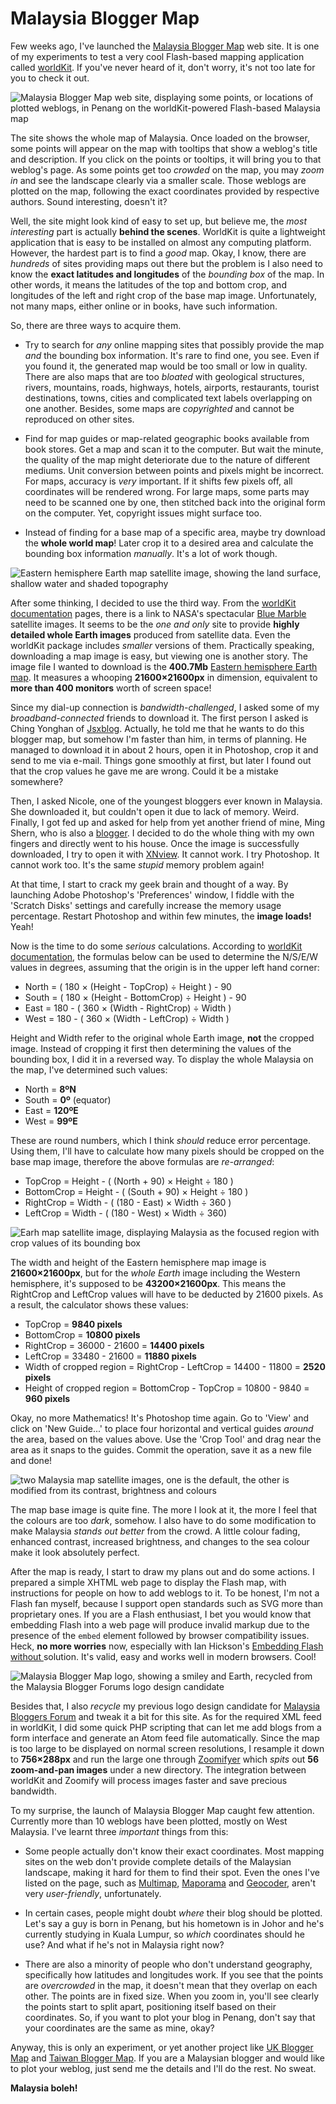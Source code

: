 Malaysia Blogger Map
===

Few weeks ago, I've launched the [Malaysia Blogger Map](http://malaysiabloggers.com/showthread.php?t=556) web site. It is one of my experiments to test a very cool Flash-based mapping application called [worldKit](http://brainoff.com/worldkit/). If you've never heard of it, don't worry, it's not too late for you to check it out.

![Malaysia Blogger Map web site, displaying some points, or locations of plotted weblogs, in Penang on the worldKit-powered Flash-based Malaysia map](/blog/images/screenshots/web/malaysia_blogger_map_worldkit_flash_points_penang.jpg)

The site shows the whole map of Malaysia. Once loaded on the browser, some points will appear on the map with tooltips that show a weblog's title and description. If you click on the points or tooltips, it will bring you to that weblog's page. As some points get too *crowded* on the map, you may *zoom in* and see the landscape clearly via a smaller scale. Those weblogs are plotted on the map, following the exact coordinates provided by respective authors. Sound interesting, doesn't it?

Well, the site might look kind of easy to set up, but believe me, the *most interesting* part is actually **behind the scenes**. WorldKit is quite a lightweight application that is easy to be installed on almost any computing platform. However, the hardest part is to find a *good* map. Okay, I know, there are *hundreds* of sites providing maps out there but the problem is I also need to know the **exact latitudes and longitudes** of the *bounding box* of the map. In other words, it means the latitudes of the top and bottom crop, and longitudes of the left and right crop of the base map image. Unfortunately, not many maps, either online or in books, have such information.

So, there are three ways to acquire them.

- Try to search for *any* online mapping sites that possibly provide the map *and* the bounding box information. It's rare to find one, you see. Even if you found it, the generated map would be too small or low in quality. There are also maps that are too *bloated* with geological structures, rivers, mountains, roads, highways, hotels, airports, restaurants, tourist destinations, towns, cities and complicated text labels overlapping on one another. Besides, some maps are *copyrighted* and cannot be reproduced on other sites.

- Find for map guides or map-related geographic books available from book stores. Get a map and scan it to the computer. But wait the minute, the quality of the map might deteriorate due to the nature of different mediums. Unit conversion between points and pixels might be incorrect. For maps, accuracy is *very* important. If it shifts few pixels off, all coordinates will be rendered wrong. For large maps, some parts may need to be scanned one by one, then stitched back into the original form on the computer. Yet, copyright issues might surface too.

- Instead of finding for a base map of a specific area, maybe try download the **whole world map**! Later crop it to a desired area and calculate the bounding box information *manually*. It's a lot of work though.

![Eastern hemisphere Earth map satellite image, showing the land surface, shallow water and shaded topography](/blog/images/figures/maps/eastern_hemisphere_earth_map_satellite_image_land_surface_shallow_water_shaded_topography.jpg)

After some thinking, I decided to use the third way. From the [worldKit documentation](http://brainoff.com/worldkit/doc/) pages, there is a link to NASA's spectacular [Blue Marble](http://earthobservatory.nasa.gov/Newsroom/BlueMarble/ "a true-color 1km image of the Earth") satellite images. It seems to be the *one and only* site to provide **highly detailed whole Earth images** produced from satellite data. Even the worldKit package includes *smaller* versions of them. Practically speaking, downloading a map image is easy, but viewing one is another story. The image file I wanted to download is the **400.7Mb** [Eastern hemisphere Earth map](http://visibleearth.nasa.gov/view_rec.php?vev1id=11656 "Blue Marble: Land Surface, Shallow Water, and Shaded Topography"). It measures a whooping **21600×21600px** in dimension, equivalent to **more than 400 monitors** worth of screen space!

Since my dial-up connection is *bandwidth-challenged*, I asked some of my *broadband-connected* friends to download it. The first person I asked is Ching Yonghan of [Jsxblog](http://jsxblog.uni.cc/). Actually, he told me that he wants to do this blogger map, but somehow I'm faster than him, in terms of planning. He managed to download it in about 2 hours, open it in Photoshop, crop it and send to me via e-mail. Things gone smoothly at first, but later I found out that the crop values he gave me are wrong. Could it be a mistake somewhere?

Then, I asked Nicole, one of the youngest bloggers ever known in Malaysia. She downloaded it, but couldn't open it due to lack of memory. Weird. Finally, I got fed up and asked for help from yet another friend of mine, Ming Shern, who is also a [blogger](http://mingshern.blogs.friendster.com/ "Mingshern's Blog"). I decided to do the whole thing with my own fingers and directly went to his house. Once the image is successfully downloaded, I try to open it with [XNview](http://xnview.com/). It cannot work. I try Photoshop. It cannot work too. It's the same *stupid* memory problem again!

At that time, I start to crack my geek brain and thought of a way. By launching Adobe Photoshop's 'Preferences' window, I fiddle with the 'Scratch Disks' settings and carefully increase the memory usage percentage. Restart Photoshop and within few minutes, the **image loads!** Yeah!

Now is the time to do some *serious* calculations. According to [worldKit documentation](http://brainoff.com/worldkit/doc/), the formulas below can be used to determine the N/S/E/W values in degrees, assuming that the origin is in the upper left hand corner:

- North = ( 180 × (Height - TopCrop) ÷ Height ) - 90
- South = ( 180 × (Height - BottomCrop) ÷ Height ) - 90
- East = 180 - ( 360 × (Width - RightCrop) ÷ Width )
- West = 180 - ( 360 × (Width - LeftCrop) ÷ Width )

Height and Width refer to the original whole Earth image, **not** the cropped image. Instead of cropping it first then determining the values of the bounding box, I did it in a reversed way. To display the whole Malaysia on the map, I've determined such values:

- North = **8ºN**
- South = **0º** (equator)
- East = **120ºE**
- West = **99ºE**

These are round numbers, which I think *should* reduce error percentage. Using them, I'll have to calculate how many pixels should be cropped on the base map image, therefore the above formulas are *re-arranged*:

- TopCrop = Height - ( (North + 90) × Height ÷ 180 )
- BottomCrop = Height - ( (South + 90) × Height ÷ 180 )
- RightCrop = Width - ( (180 - East) × Width ÷ 360 )
- LeftCrop = Width - ( (180 - West) × Width ÷ 360)

![Earh map satellite image, displaying Malaysia as the focused region with crop values of its bounding box](/blog/images/figures/maps/earth_map_satellite_image_malaysia_region_bounding_box_crop_values.jpg)

The width and height of the Eastern hemisphere map image is **21600×21600px**, but for the *whole Earth* image including the Western hemisphere, it's supposed to be **43200×21600px**. This means the RightCrop and LeftCrop values will have to be deducted by 21600 pixels. As a result, the calculator shows these values:

- TopCrop = **9840 pixels**
- BottomCrop = **10800 pixels**
- RightCrop = 36000 - 21600 = **14400 pixels**
- LeftCrop = 33480 - 21600 = **11880 pixels**
- Width of cropped region = RightCrop - LeftCrop = 14400 - 11800 = **2520 pixels**
- Height of cropped region = BottomCrop - TopCrop = 10800 - 9840 = **960 pixels**

Okay, no more Mathematics! It's Photoshop time again. Go to 'View' and click on 'New Guide...' to place four horizontal and vertical guides *around* the area, based on the values above. Use the 'Crop Tool' and drag near the area as it snaps to the guides. Commit the operation, save it as a new file and done!

![two Malaysia map satellite images, one is the default, the other is modified from its contrast, brightness and colours](/blog/images/figures/maps/malaysia_map_satellite_image_contrast_brightness_colours_modified.jpg)

The map base image is quite fine. The more I look at it, the more I feel that the colours are too *dark*, somehow. I also have to do some modification to make Malaysia *stands out better* from the crowd. A little colour fading, enhanced contrast, increased brightness, and changes to the sea colour make it look absolutely perfect.

After the map is ready, I start to draw my plans out and do some actions. I prepared a simple XHTML web page to display the Flash map, with instructions for people on how to add weblogs to it. To be honest, I'm not a Flash fan myself, because I support open standards such as SVG more than proprietary ones. If you are a Flash enthusiast, I bet you would know that embedding Flash into a web page will produce invalid markup due to the presence of the `embed` element followed by browser compatibility issues. Heck, **no more worries** now, especially with Ian Hickson's [Embedding Flash without <embed>](http://ln.hixie.ch/?start=1081798064&count=1) solution. It's valid, easy and works well in modern browsers. Cool!

![Malaysia Blogger Map logo, showing a smiley and Earth, recycled from the Malaysia Blogger Forums logo design candidate](/blog/images/artwork/logos/malaysia_blogger_map_smiley_earth.png)

Besides that, I also *recycle* my previous logo design candidate for [Malaysia Bloggers Forum](http://malaysiabloggers.com/) and tweak it a bit for this site. As for the required XML feed in worldKit, I did some quick PHP scripting that can let me add blogs from a form interface and generate an Atom feed file automatically. Since the map is too large to be displayed on normal screen resolutions, I resample it down to **756×288px** and run the large one through [Zoomifyer](http://zoomify.com/ "Zoomify") which *spits* out **56 zoom-and-pan images** under a new directory. The integration between worldKit and Zoomify will process images faster and save precious bandwidth.

To my surprise, the launch of Malaysia Blogger Map caught few attention. Currently more than 10 weblogs have been plotted, mostly on West Malaysia. I've learnt three *important* things from this:

- Some people actually don't know their exact coordinates. Most mapping sites on the web don't provide complete details of the Malaysian landscape, making it hard for them to find their spot. Even the ones I've listed on the page, such as [Multimap](http://multimap.com/), [Maporama](http://maporama.com/) and [Geocoder](http://brainoff.com/geocoder/), aren't very *user-friendly*, unfortunately.

- In certain cases, people might doubt *where* their blog should be plotted. Let's say a guy is born in Penang, but his hometown is in Johor and he's currently studying in Kuala Lumpur, so *which* coordinates should he use? And what if he's not in Malaysia right now?

- There are also a minority of people who don't understand geography, specifically how latitudes and longitudes work. If you see that the points are *overcrowded* in the map, it doesn't mean that they overlap on each other. The points are in fixed size. When you zoom in, you'll see clearly the points start to split apart, positioning itself based on their coordinates. So, if you want to plot your blog in Penang, don't say that your coordinates are the same as mine, okay?

Anyway, this is only an experiment, or yet another project like [UK Blogger Map](http://phiwilson.org/ukbloggermap/) and [Taiwan Blogger Map](http://sanwangx.brain-c.com/geo/). If you are a Malaysian blogger and would like to plot your weblog, just send me the details and I'll do the rest. No sweat.

**Malaysia <span lang="ms" title="can">boleh</span>!**